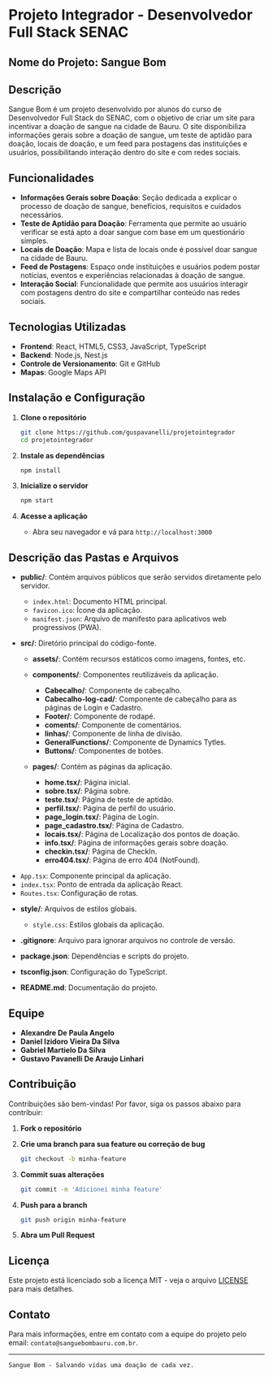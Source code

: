 # Projeto Integrador - Desenvolvedor Full Stack SENAC

## Nome do Projeto: Sangue Bom

## Descrição
Sangue Bom é um projeto desenvolvido por alunos do curso de Desenvolvedor Full Stack do SENAC, com o objetivo de criar um site para incentivar a doação de sangue na cidade de Bauru. O site disponibiliza informações gerais sobre a doação de sangue, um teste de aptidão para doação, locais de doação, e um feed para postagens das instituições e usuários, possibilitando interação dentro do site e com redes sociais.

## Funcionalidades
- **Informações Gerais sobre Doação**: Seção dedicada a explicar o processo de doação de sangue, benefícios, requisitos e cuidados necessários.
- **Teste de Aptidão para Doação**: Ferramenta que permite ao usuário verificar se está apto a doar sangue com base em um questionário simples.
- **Locais de Doação**: Mapa e lista de locais onde é possível doar sangue na cidade de Bauru.
- **Feed de Postagens**: Espaço onde instituições e usuários podem postar notícias, eventos e experiências relacionadas à doação de sangue.
- **Interação Social**: Funcionalidade que permite aos usuários interagir com postagens dentro do site e compartilhar conteúdo nas redes sociais.

## Tecnologias Utilizadas
- **Frontend**: React, HTML5, CSS3, JavaScript, TypeScript
- **Backend**: Node.js, Nest.js
- **Controle de Versionamento**: Git e GitHub
- **Mapas**: Google Maps API
<!-- 
- **Banco de Dados**: 
- **Autenticação**: 
- **Hospedagem**: 
- **Gerenciamento de Estado**: -->

## Instalação e Configuração
1. **Clone o repositório**
   ```bash
   git clone https://github.com/guspavanelli/projetointegrador
   cd projetointegrador
   ```

2. **Instale as dependências**
   ```bash
   npm install
   ```

<!--3. **Configuração do Banco de Dados**
   - Configure a conexão com o MongoDB no arquivo `.env`:
     ```
     MONGODB_URI=sua_uri_do_mongodb
     JWT_SECRET=sua_chave_secreta
     ```
-->
3. **Inicialize o servidor**
   ```bash
   npm start
   ```

4. **Acesse a aplicação**
   - Abra seu navegador e vá para `http://localhost:3000`

## Descrição das Pastas e Arquivos

- **public/**: Contém arquivos públicos que serão servidos diretamente pelo servidor.
  - `index.html`: Documento HTML principal.
  - `favicon.ico`: Ícone da aplicação.
  - `manifest.json`: Arquivo de manifesto para aplicativos web progressivos (PWA).

- **src/**: Diretório principal do código-fonte.
  - **assets/**: Contém recursos estáticos como imagens, fontes, etc.
  - **components/**: Componentes reutilizáveis da aplicação.
    - **Cabecalho/**: Componente de cabeçalho.
    - **Cabecalho-log-cad/**: Componente de cabeçalho para as páginas de Login e Cadastro.
    - **Footer/**: Componente de rodapé.
    - **coments/**: Componente de comentários.
    - **linhas/**: Componente de linha de divisão.
    - **GeneralFunctions/**: Componente de Dynamics Tytles.
    - **Buttons/**: Componentes de botões.
  - **pages/**: Contém as páginas da aplicação.

    - **home.tsx/**: Página inicial.
    - **sobre.tsx/**: Página sobre.
    - **teste.tsx/**: Página de teste de aptidão.
    - **perfil.tsx/**: Página de perfil do usuário.
    - **page_login.tsx/**: Página de Login.
    - **page_cadastro.tsx/**: Página de Cadastro.
    - **locais.tsx/**: Página de Localização dos pontos de doação.
    - **info.tsx/**: Página de informações gerais sobre doação.
    - **checkin.tsx/**: Página de CheckIn.
    - **erro404.tsx/**: Página de erro 404 (NotFound).
<!-- **services/**: Módulos para interação com APIs e serviços externos.
    - `api.ts`: Configuração e chamadas de API.
    - `auth.ts`: Funções de autenticação.
  - **utils/**: Funções utilitárias e constantes.
    - `helpers.ts`: Funções auxiliares.
    - `constants.ts`: Constantes da aplicação.-->
  - `App.tsx`: Componente principal da aplicação.
  - `index.tsx`: Ponto de entrada da aplicação React.
  - `Routes.tsx`: Configuração de rotas.
  <!-- **store/**: Gerenciamento de estado com Redux (se aplicável).
    - `actions.ts`: Ações do Redux.
    - `reducers.ts`: Redutores do Redux.
    - `store.ts`: Configuração da store do Redux.-->
  - **style/**: Arquivos de estilos globais.
    - `style.css`: Estilos globais da aplicação.

- **.gitignore**: Arquivo para ignorar arquivos no controle de versão.
- **package.json**: Dependências e scripts do projeto.
- **tsconfig.json**: Configuração do TypeScript.
- **README.md**: Documentação do projeto.

## Equipe
- **Alexandre De Paula Angelo**
- **Daniel Izidoro Vieira Da Silva** 
- **Gabriel Martielo Da Silva**
- **Gustavo Pavanelli De Araujo Linhari**

## Contribuição
Contribuições são bem-vindas! Por favor, siga os passos abaixo para contribuir:

1. **Fork o repositório**

2. **Crie uma branch para sua feature ou correção de bug**
   ```bash
   git checkout -b minha-feature
   ```
3. **Commit suas alterações**
   ```bash
   git commit -m 'Adicionei minha feature'
   ```
4. **Push para a branch**
   ```bash
   git push origin minha-feature
   ```
5. **Abra um Pull Request**

## Licença
Este projeto está licenciado sob a licença MIT - veja o arquivo [LICENSE](LICENSE) para mais detalhes.

## Contato
Para mais informações, entre em contato com a equipe do projeto pelo email: `contato@sanguebombauru.com.br`.

---

    Sangue Bom - Salvando vidas uma doação de cada vez.
